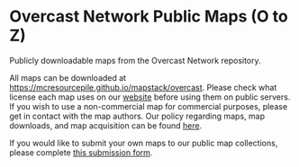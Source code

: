 # Overcast Network Public Maps (O to Z)

Publicly downloadable maps from the Overcast Network repository.

All maps can be downloaded at https://mcresourcepile.github.io/mapstack/overcast. Please check what license each map uses on our [website](https://mcresourcepile.github.io/mapstack/overcast) before using them on public servers. If you wish to use a non-commercial map for commercial purposes, please get in contact with the map authors. Our policy regarding maps, map downloads, and map acquisition can be found [here](https://mcresourcepile.github.io/policies/maps).

If you would like to submit your own maps to our public map collections, please complete [this submission form](https://mcresourcepile.github.io/forms/maps).
